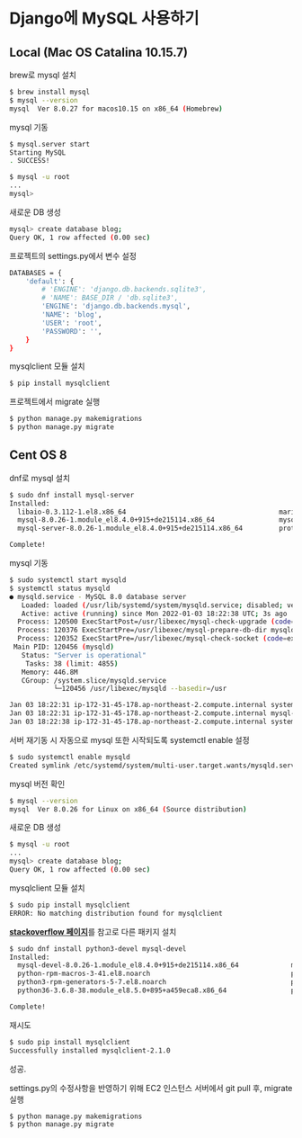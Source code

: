 # Django에 MySQL 사용하기

## Local (Mac OS Catalina 10.15.7)

brew로 mysql 설치

```bash
$ brew install mysql
$ mysql --version
mysql  Ver 8.0.27 for macos10.15 on x86_64 (Homebrew)
```

mysql 기동

```bash
$ mysql.server start
Starting MySQL
. SUCCESS!

$ mysql -u root
...
mysql>
```

새로운 DB 생성

```bash
mysql> create database blog;
Query OK, 1 row affected (0.00 sec)
```

프로젝트의 settings.py에서 변수 설정

```bash
DATABASES = {
    'default': {
        # 'ENGINE': 'django.db.backends.sqlite3',
        # 'NAME': BASE_DIR / 'db.sqlite3',
        'ENGINE': 'django.db.backends.mysql',
        'NAME': 'blog',
        'USER': 'root',
        'PASSWORD': '',
    }
}
```

mysqlclient 모듈 설치

```bash
$ pip install mysqlclient
```

프로젝트에서 migrate 실행

```bash
$ python manage.py makemigrations
$ python manage.py migrate
```

## Cent OS 8

dnf로 mysql 설치

```bash
$ sudo dnf install mysql-server
Installed:
  libaio-0.3.112-1.el8.x86_64                                      mariadb-connector-c-config-3.1.11-2.el8_3.noarch                 mecab-0.996-1.module_el8.4.0+589+11e12751.9.x86_64
  mysql-8.0.26-1.module_el8.4.0+915+de215114.x86_64                mysql-common-8.0.26-1.module_el8.4.0+915+de215114.x86_64         mysql-errmsg-8.0.26-1.module_el8.4.0+915+de215114.x86_64
  mysql-server-8.0.26-1.module_el8.4.0+915+de215114.x86_64         protobuf-lite-3.5.0-13.el8.x86_64

Complete!
```

mysql 기동

```bash
$ sudo systemctl start mysqld
$ systemctl status mysqld
● mysqld.service - MySQL 8.0 database server
   Loaded: loaded (/usr/lib/systemd/system/mysqld.service; disabled; vendor preset: disabled)
   Active: active (running) since Mon 2022-01-03 18:22:38 UTC; 3s ago
  Process: 120500 ExecStartPost=/usr/libexec/mysql-check-upgrade (code=exited, status=0/SUCCESS)
  Process: 120376 ExecStartPre=/usr/libexec/mysql-prepare-db-dir mysqld.service (code=exited, status=0/SUCCESS)
  Process: 120352 ExecStartPre=/usr/libexec/mysql-check-socket (code=exited, status=0/SUCCESS)
 Main PID: 120456 (mysqld)
   Status: "Server is operational"
    Tasks: 38 (limit: 4855)
   Memory: 446.8M
   CGroup: /system.slice/mysqld.service
           └─120456 /usr/libexec/mysqld --basedir=/usr

Jan 03 18:22:31 ip-172-31-45-178.ap-northeast-2.compute.internal systemd[1]: Starting MySQL 8.0 database server...
Jan 03 18:22:31 ip-172-31-45-178.ap-northeast-2.compute.internal mysql-prepare-db-dir[120376]: Initializing MySQL database
Jan 03 18:22:38 ip-172-31-45-178.ap-northeast-2.compute.internal systemd[1]: Started MySQL 8.0 database server.
```

서버 재기동 시 자동으로 mysql 또한 시작되도록 systemctl enable 설정

```bash
$ sudo systemctl enable mysqld
Created symlink /etc/systemd/system/multi-user.target.wants/mysqld.service → /usr/lib/systemd/system/mysqld.service.
```

mysql 버전 확인

```bash
$ mysql --version
mysql  Ver 8.0.26 for Linux on x86_64 (Source distribution)
```

새로운 DB 생성

```bash
$ mysql -u root
...
mysql> create database blog;
Query OK, 1 row affected (0.00 sec)
```

mysqlclient 모듈 설치

```bash
$ sudo pip install mysqlclient
ERROR: No matching distribution found for mysqlclient
```

[**stackoverflow 페이지**](https://stackoverflow.com/questions/51062920/pip-install-mysqlclient-error)를 참고로 다른 패키지 설치

```bash
$ sudo dnf install python3-devel mysql-devel
Installed:
  mysql-devel-8.0.26-1.module_el8.4.0+915+de215114.x86_64             mysql-libs-8.0.26-1.module_el8.4.0+915+de215114.x86_64                 platform-python-devel-3.6.8-41.el8.x86_64
  python-rpm-macros-3-41.el8.noarch                                   python-srpm-macros-3-41.el8.noarch                                     python3-pip-9.0.3-20.el8.noarch
  python3-rpm-generators-5-7.el8.noarch                               python3-rpm-macros-3-41.el8.noarch                                     python3-setuptools-39.2.0-6.el8.noarch
  python36-3.6.8-38.module_el8.5.0+895+a459eca8.x86_64                python36-devel-3.6.8-38.module_el8.5.0+895+a459eca8.x86_64

Complete!
```

재시도

```bash
$ sudo pip install mysqlclient
Successfully installed mysqlclient-2.1.0
```

성공.



settings.py의 수정사항을 반영하기 위해 EC2 인스턴스 서버에서 git pull 후, migrate 실행

```bash
$ python manage.py makemigrations
$ python manage.py migrate
```